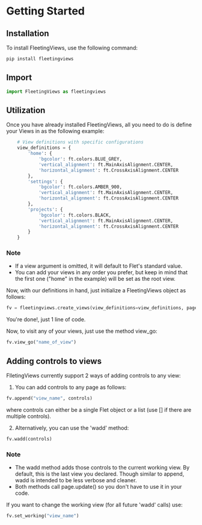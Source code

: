 # Getting Started

## Installation
To install FleetingViews, use the following command:
```bash
pip install fleetingviews

```
## Import
```python
import FleetingViews as fleetingviews

```


## Utilization

Once you have already installed FleetingViews, all you need to do is define your Views in as the following example:

```python
    # View definitions with specific configurations
    view_definitions = {
        'home': {
            'bgcolor': ft.colors.BLUE_GREY,
            'vertical_alignment': ft.MainAxisAlignment.CENTER,
            'horizontal_alignment': ft.CrossAxisAlignment.CENTER
        },
        'settings': {
            'bgcolor': ft.colors.AMBER_900,
            'vertical_alignment': ft.MainAxisAlignment.CENTER,
            'horizontal_alignment': ft.CrossAxisAlignment.CENTER
        },
        'projects': {
            'bgcolor': ft.colors.BLACK,
            'vertical_alignment': ft.MainAxisAlignment.CENTER,
            'horizontal_alignment': ft.CrossAxisAlignment.CENTER
        }
    }
```
### Note
 * If a view argument is omitted, it will default to Flet's standard value.
 * You can add your views in any order you prefer, but keep in mind that the first one ("home" in the example) will be set as the root view.

Now, with our definitions in hand, just initialize a FleetingViews object as follows:


```python
fv = fleetingviews.create_views(view_definitions=view_definitions, page=page)
```

You're done!, just 1 line of code.

Now, to visit any of your views, just use the method view_go:

```python
fv.view_go("name_of_view")
```

## Adding controls to views

FlletingViews currently support 2 ways of adding controls to any view:

1. You can add controls to any page as follows:

```python
fv.append("view_name", controls)
```
where controls can either be a single Flet object or a list (use [] if there are multiple controls).

2. Alternatively, you can use the 'wadd' method:

```python
fv.wadd(controls)
```

### Note
* The wadd method adds those controls to the current working view. By default, this is the last view you declared. Though similar to append, wadd is intended to be less verbose and cleaner.
* Both methods call page.update() so you don't have to use it in your code.


If you want to change the working view (for all future 'wadd' calls) use:

```python
fv.set_working("view_name")
```

